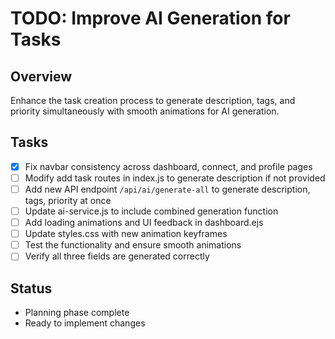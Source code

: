 # TODO: Improve AI Generation for Tasks

## Overview
Enhance the task creation process to generate description, tags, and priority simultaneously with smooth animations for AI generation.

## Tasks
- [x] Fix navbar consistency across dashboard, connect, and profile pages
- [ ] Modify add task routes in index.js to generate description if not provided
- [ ] Add new API endpoint `/api/ai/generate-all` to generate description, tags, priority at once
- [ ] Update ai-service.js to include combined generation function
- [ ] Add loading animations and UI feedback in dashboard.ejs
- [ ] Update styles.css with new animation keyframes
- [ ] Test the functionality and ensure smooth animations
- [ ] Verify all three fields are generated correctly

## Status
- Planning phase complete
- Ready to implement changes
